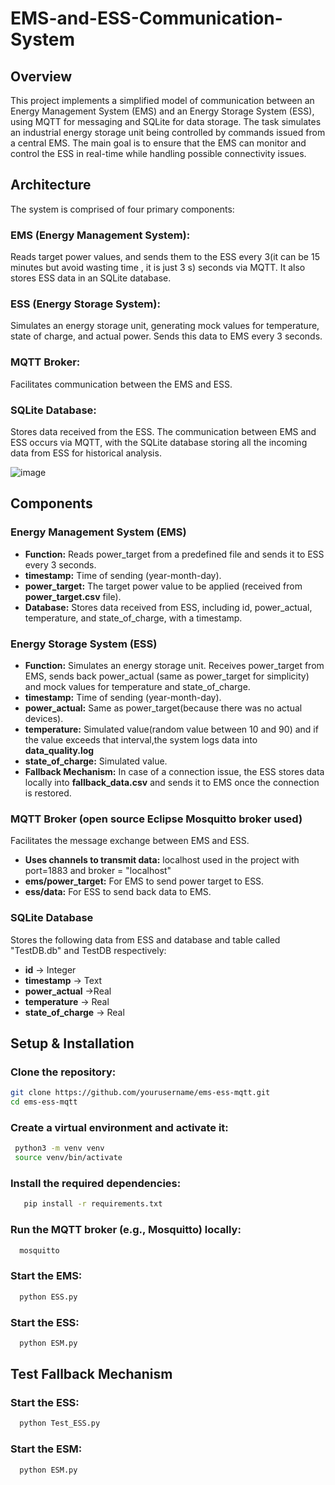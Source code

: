# EMS-and-ESS-Communication-System
## Overview
This project implements a simplified model of communication between an Energy Management System (EMS) and an Energy Storage System (ESS), using MQTT for messaging and SQLite for data storage. The task simulates an industrial energy storage unit being controlled by commands issued from a central EMS. The main goal is to ensure that the EMS can monitor and control the ESS in real-time while handling possible connectivity issues.

## Architecture

The system is comprised of four primary components:

### EMS (Energy Management System):
Reads target power values, and sends them to the ESS every 3(it can be 15 minutes but avoid wasting time , it is just 3 s) seconds via MQTT. It also stores ESS data in an SQLite database.
### ESS (Energy Storage System): 
Simulates an energy storage unit, generating mock values for temperature, state of charge, and actual power. Sends this data to EMS every 3 seconds.
### MQTT Broker:
Facilitates communication between the EMS and ESS.
### SQLite Database:
Stores data received from the ESS.
The communication between EMS and ESS occurs via MQTT, with the SQLite database storing all the incoming data from ESS for historical analysis.

![image](https://github.com/user-attachments/assets/22dae66a-e2ce-47c9-86fc-99c140650561)

## Components 
### Energy Management System (EMS)
- **Function:** Reads power_target from a predefined file and sends it to ESS every 3 seconds.
- **timestamp:** Time of sending (year-month-day).
- **power_target:** The target power value to be applied (received from **power_target.csv** file).
- **Database:** Stores data received from ESS, including id, power_actual, temperature, and state_of_charge, with a timestamp.
### Energy Storage System (ESS)
- **Function:** Simulates an energy storage unit. Receives power_target from EMS, sends back power_actual (same as power_target for simplicity) and mock values for temperature and state_of_charge.
- **timestamp:** Time of sending (year-month-day).
- **power_actual:** Same as power_target(because there was no actual devices).
- **temperature:** Simulated value(random value between 10 and 90) and if the value exceeds that interval,the system logs data into **data_quality.log**
- **state_of_charge:** Simulated value.
- **Fallback Mechanism:** In case of a connection issue, the ESS stores data locally into **fallback_data.csv** and sends it to EMS once the connection is restored.
### MQTT Broker (open source Eclipse Mosquitto broker used)
Facilitates the message exchange between EMS and ESS.
- **Uses channels to transmit data:** localhost used in the project  with port=1883 and broker = "localhost"
- **ems/power_target:** For EMS to send power target to ESS.
- **ess/data:** For ESS to send back data to EMS.
### SQLite Database
Stores the following data from ESS and database and table called "TestDB.db" and TestDB respectively:
- **id** -> Integer
- **timestamp** -> Text
- **power_actual** ->Real
- **temperature** -> Real
- **state_of_charge** -> Real
## Setup & Installation
### Clone the repository:
   ```bash
   git clone https://github.com/yourusername/ems-ess-mqtt.git
   cd ems-ess-mqtt
   ```
### Create a virtual environment and activate it:
  ```bash
   python3 -m venv venv
   source venv/bin/activate
  ```
### Install the required dependencies:
```bash
   pip install -r requirements.txt
```
### Run the MQTT broker (e.g., Mosquitto) locally:
 ```bash
   mosquitto
 ```
### Start the EMS:
 ```bash
   python ESS.py
 ```
### Start the ESS:
 ```bash
   python ESM.py
 ```
## Test Fallback Mechanism
### Start the ESS:
 ```bash
   python Test_ESS.py
 ```
### Start the ESM:
 ```bash
   python ESM.py
 ```
